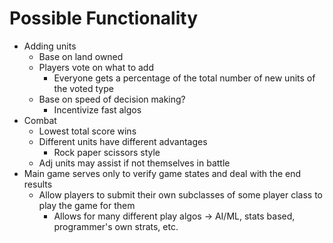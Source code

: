 # Possible Functionality

- Adding units
  - Base on land owned
  - Players vote on what to add
    - Everyone gets a percentage of the total number of new units of the voted type
  - Base on speed of decision making?
    - Incentivize fast algos
- Combat
  - Lowest total score wins
  - Different units have different advantages
    - Rock paper scissors style
  - Adj units may assist if not themselves in battle
- Main game serves only to verify game states and deal with the end results
  - Allow players to submit their own subclasses of some player class to play the game for them
    - Allows for many different play algos -> AI/ML, stats based, programmer's own strats, etc.

